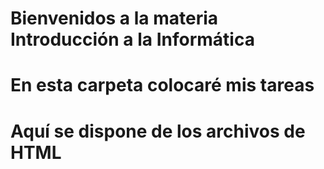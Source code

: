# Bienvenidos a la materia Introducción a la Informática

# En esta carpeta colocaré mis tareas
# Aquí se dispone de los archivos de HTML
